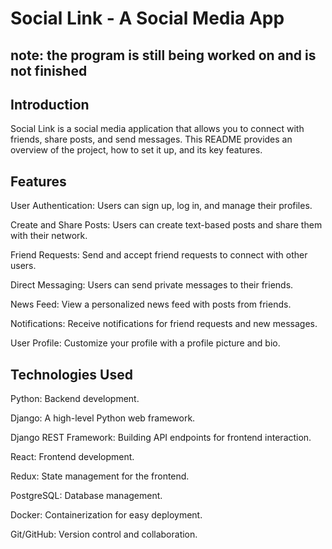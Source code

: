 

# Social Link - A Social Media App

## note: the program is still being worked on and is not finished
## Introduction
Social Link is a social media application that allows you to connect with friends, share posts, and send messages. This README provides an overview of the project, how to set it up, and its key features.

## Features

User Authentication: Users can sign up, log in, and manage their profiles.

Create and Share Posts: Users can create text-based posts and share them with their network.

Friend Requests: Send and accept friend requests to connect with other users.

Direct Messaging: Users can send private messages to their friends.

News Feed: View a personalized news feed with posts from friends.

Notifications: Receive notifications for friend requests and new messages.

User Profile: Customize your profile with a profile picture and bio.



## Technologies Used
Python: Backend development.

Django: A high-level Python web framework.

Django REST Framework: Building API endpoints for frontend interaction.

React: Frontend development.

Redux: State management for the frontend.

PostgreSQL: Database management.

Docker: Containerization for easy deployment.

Git/GitHub: Version control and collaboration.
